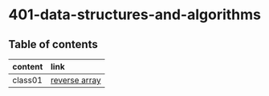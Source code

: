 # 401-data-structures-and-algorithms

## Table of contents 

| content      | link  
| :----------- | :--------------------------------------------------------------------|
| class01    |[reverse array](https://github.com/DinaSami/401-data-structures-and-algorithms/blob/main/javascript/array-reverse/README.md)| 
